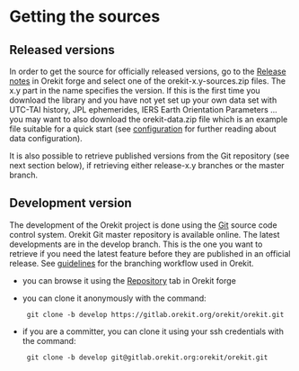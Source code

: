 <!--- Copyright 2002-2021 CS GROUP
  Licensed under the Apache License, Version 2.0 (the "License");
  you may not use this file except in compliance with the License.
  You may obtain a copy of the License at

    http://www.apache.org/licenses/LICENSE-2.0

  Unless required by applicable law or agreed to in writing, software
  distributed under the License is distributed on an "AS IS" BASIS,
  WITHOUT WARRANTIES OR CONDITIONS OF ANY KIND, either express or implied.
  See the License for the specific language governing permissions and
  limitations under the License.
-->

# Getting the sources

## Released versions

In order to get the source for officially released versions, go to the
[Release notes](https://gitlab.orekit.org/orekit/orekit/tags) in Orekit
forge and select one of the orekit-x.y-sources.zip files. The x.y part in the name
specifies the version. If this is the first time you download the library and
you have not yet set up your own data set with UTC-TAI history, JPL ephemerides,
IERS Earth Orientation Parameters ... you may want to also download the
orekit-data.zip file which is an example file suitable for a quick start (see
[configuration](./data/default-configuration.html) for further reading about data configuration).

It is also possible to retrieve published versions from the Git repository
(see next section below), if retrieving either release-x.y branches or the
master branch.

## Development version

The development of the Orekit project is done using the [Git](http://git-scm.com/)
source code control system. Orekit Git master repository is available online. The
latest developments are in the develop branch. This is the one you want to retrieve
if you need the latest feature before they are published in an official release.
See [guidelines](./guidelines.html) for the branching workflow used in Orekit.

 * you can browse it using the [Repository](https://gitlab.orekit.org/orekit/orekit/tree/develop)
    tab in Orekit forge

 * you can clone it anonymously with the command:

        git clone -b develop https://gitlab.orekit.org/orekit/orekit.git

 * if you are a committer, you can clone it using your ssh credentials with the command:

        git clone -b develop git@gitlab.orekit.org:orekit/orekit.git
